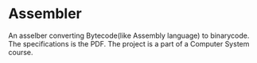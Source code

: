 # Assembler
An asselber converting Bytecode(like Assembly language)  to binarycode. The specifications is the PDF. The project is a part of a Computer System course.
